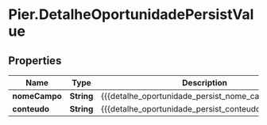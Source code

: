 # Pier.DetalheOportunidadePersistValue

## Properties
Name | Type | Description | Notes
------------ | ------------- | ------------- | -------------
**nomeCampo** | **String** | {{{detalhe_oportunidade_persist_nome_campo_value}}} | 
**conteudo** | **String** | {{{detalhe_oportunidade_persist_conteudo_value}}} | 


